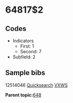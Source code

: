 # 64817$2

## Codes

-   Indicators
    -   First: 1
    -   Second: 7
-   Subfield: 2

## Sample bibs

12514046 [Quicksearch](https://search.library.yale.edu/catalog/12514046) [VXWS](http://prodorbis.library.yale.edu:7014/vxws/GetHoldingsService?bibId=12514046)

**Parent topic:**[648](../../tags/648/648.md)

